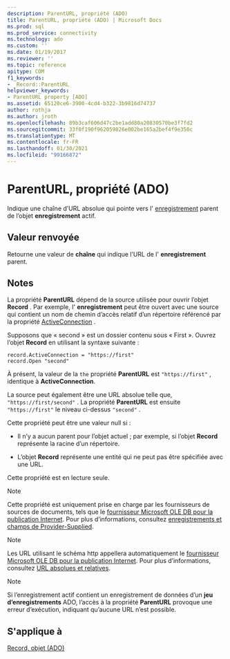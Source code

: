 ```yaml
---
description: ParentURL, propriété (ADO)
title: ParentURL, propriété (ADO) | Microsoft Docs
ms.prod: sql
ms.prod_service: connectivity
ms.technology: ado
ms.custom: ''
ms.date: 01/19/2017
ms.reviewer: ''
ms.topic: reference
apitype: COM
f1_keywords:
- _Record::ParentURL
helpviewer_keywords:
- ParentURL property [ADO]
ms.assetid: 65120ce6-3900-4cd4-b322-3b9816d74737
author: rothja
ms.author: jroth
ms.openlocfilehash: 89b3caf606d47c2be1add80a20830570be3f7fd2
ms.sourcegitcommit: 33f0f190f962059826e002be165a2bef4f9e350c
ms.translationtype: MT
ms.contentlocale: fr-FR
ms.lasthandoff: 01/30/2021
ms.locfileid: "99166872"
---
```

# <a name="parenturl-property-ado"></a>ParentURL, propriété (ADO)
Indique une chaîne d’URL absolue qui pointe vers l' [enregistrement](./record-object-ado.md) parent de l’objet **enregistrement** actif.  
  
## <a name="return-value"></a>Valeur renvoyée  
 Retourne une valeur de **chaîne** qui indique l’URL de l' **enregistrement** parent.  
  
## <a name="remarks"></a>Notes  
 La propriété **ParentURL** dépend de la source utilisée pour ouvrir l’objet **Record** . Par exemple, l' **enregistrement** peut être ouvert avec une source qui contient un nom de chemin d’accès relatif d’un répertoire référencé par la propriété [ActiveConnection](./activeconnection-property-ado.md) .  
  
 Supposons que « second » est un dossier contenu sous « First ». Ouvrez l’objet **Record** en utilisant la syntaxe suivante :  
  
```  
record.ActiveConnection = "https://first"  
record.Open "second"  
```  
  
 À présent, la valeur de la `the` propriété **ParentURL** est `"https://first"` , identique à **ActiveConnection**.  
  
 La source peut également être une URL absolue telle que, `"https://first/second"` . La propriété **ParentURL** est ensuite `"https://first"` le niveau ci-dessus `"second"` .  
  
 Cette propriété peut être une valeur null si :  
  
-   Il n’y a aucun parent pour l’objet actuel ; par exemple, si l’objet **Record** représente la racine d’un répertoire.  
  
-   L’objet **Record** représente une entité qui ne peut pas être spécifiée avec une URL.  
  
 Cette propriété est en lecture seule.  
  
> [!NOTE]
>  Cette propriété est uniquement prise en charge par les fournisseurs de sources de documents, tels que le [fournisseur Microsoft OLE DB pour la publication Internet](../../guide/appendixes/microsoft-ole-db-provider-for-internet-publishing.md). Pour plus d’informations, consultez [enregistrements et champs de Provider-Supplied](../../guide/data/records-and-provider-supplied-fields.md).  
  
> [!NOTE]
>  Les URL utilisant le schéma http appellera automatiquement le [fournisseur Microsoft OLE DB pour la publication Internet](../../guide/appendixes/microsoft-ole-db-provider-for-internet-publishing.md). Pour plus d’informations, consultez [URL absolues et relatives](../../guide/data/absolute-and-relative-urls.md).  
  
> [!NOTE]
>  Si l’enregistrement actif contient un enregistrement de données d’un **jeu d’enregistrements** ADO, l’accès à la propriété **ParentURL** provoque une erreur d’exécution, indiquant qu’aucune URL n’est possible.  
  
## <a name="applies-to"></a>S'applique à  
 [Record, objet (ADO)](./record-object-ado.md)